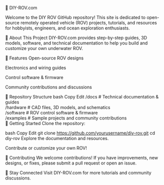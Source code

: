 📌 DIY-ROV.com

Welcome to the DIY ROV GitHub repository! This site is dedicated to open-source remotely operated vehicle (ROV) projects, tutorials, and resources for hobbyists, engineers, and ocean exploration enthusiasts.

🚀 About This Project
DIY-ROV.com provides step-by-step guides, 3D models, software, and technical documentation to help you build and customize your own underwater ROV.

🔧 Features
Open-source ROV designs

Electronics and wiring guides

Control software & firmware

Community contributions and discussions

📂 Repository Structure
bash
Copy
Edit
/docs          # Technical documentation & guides  
/hardware      # CAD files, 3D models, and schematics  
/software      # ROV control software & firmware  
/examples      # Sample projects and community contributions  
📜 Getting Started
Clone the repository:

bash
Copy
Edit
git clone https://github.com/yourusername/diy-rov.git
cd diy-rov
Explore the documentation and resources.

Contribute or customize your own ROV!

🤝 Contributing
We welcome contributions! If you have improvements, new designs, or fixes, please submit a pull request or open an issue.

📢 Stay Connected
Visit DIY-ROV.com for more tutorials and community discussions.


